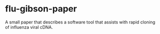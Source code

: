 # flu-gibson-paper
A small paper that describes a software tool that assists with rapid cloning of influenza viral cDNA. 
